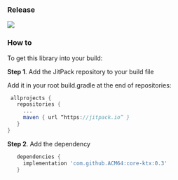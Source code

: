 ### Release

[![](https://jitpack.io/v/ACM64/core-ktx.svg)](https://jitpack.io/#ACM64/core-ktx)

### How to
To get this library into your build:

__Step 1__. Add the JitPack repository to your build file

Add it in your root build.gradle at the end of repositories:
 ```gradle
  allprojects {
    repositories {
      ...
      maven { url “https://jitpack.io” }
    }
 } 
 ```
 
 __Step 2__. Add the dependency
 
 ```gradle
    dependencies {
      implementation 'com.github.ACM64:core-ktx:0.3'
    }
  ```
